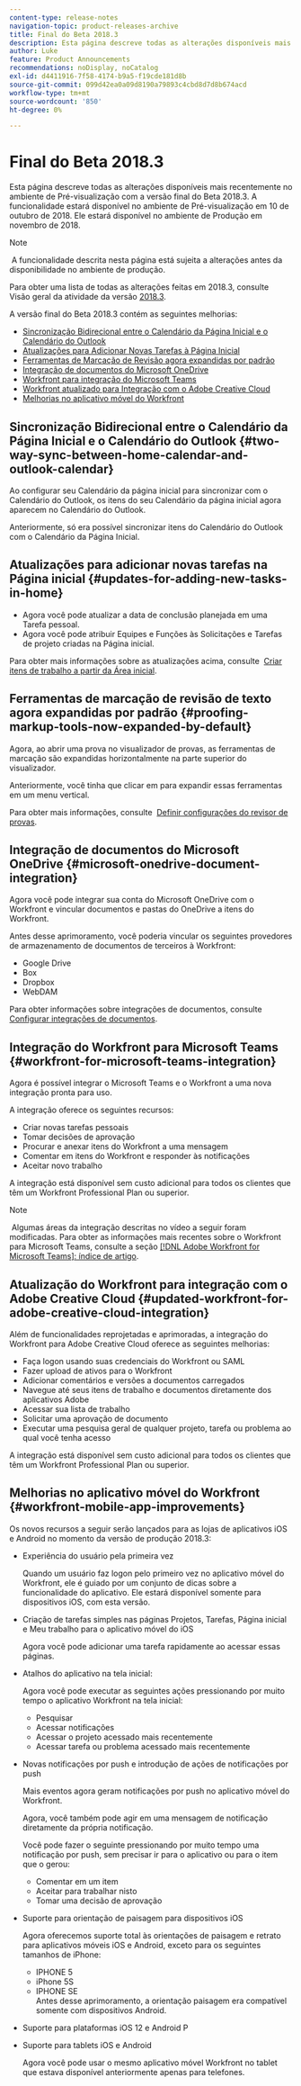 ```yaml
---
content-type: release-notes
navigation-topic: product-releases-archive
title: Final do Beta 2018.3
description: Esta página descreve todas as alterações disponíveis mais recentemente no ambiente de Pré-visualização com a versão final do Beta 2018.3. A funcionalidade estará disponível no ambiente de Pré-visualização em 10 de outubro de 2018. Ele estará disponível no ambiente de Produção em novembro de 2018.
author: Luke
feature: Product Announcements
recommendations: noDisplay, noCatalog
exl-id: d4411916-7f58-4174-b9a5-f19cde181d8b
source-git-commit: 099d42ea0a09d8190a79893c4cbd8d7d8b674acd
workflow-type: tm+mt
source-wordcount: '850'
ht-degree: 0%

---
```


# Final do Beta 2018.3

Esta página descreve todas as alterações disponíveis mais recentemente no ambiente de Pré-visualização com a versão final do Beta 2018.3. A funcionalidade estará disponível no ambiente de Pré-visualização em 10 de outubro de 2018. Ele estará disponível no ambiente de Produção em novembro de 2018.

>[!NOTE]
>
> A funcionalidade descrita nesta página está sujeita a alterações antes da disponibilidade no ambiente de produção.

Para obter uma lista de todas as alterações feitas em 2018.3, consulte  Visão geral da atividade da versão [2018.3](../../../../product-announcements/product-releases/quarterly-release-archive/2018.3-release-activity/2018-3-release-activity-overview.md).

A versão final do Beta 2018.3 contém as seguintes melhorias:

* [Sincronização Bidirecional entre o Calendário da Página Inicial e o Calendário do Outlook](#two-way-sync-between-home-calendar-and-outlook-calendar)
* [Atualizações para Adicionar Novas Tarefas à Página Inicial](#updates-for-adding-new-tasks-in-home)
* [Ferramentas de Marcação de Revisão agora expandidas por padrão](#proofing-markup-tools-now-expanded-by-default)
* [Integração de documentos do Microsoft OneDrive](#microsoft-onedrive-document-integration)
* [Workfront para integração do Microsoft Teams](#workfront-for-microsoft-teams-integration)
* [Workfront atualizado para Integração com o Adobe Creative Cloud](#updated-workfront-for-adobe-creative-cloud-integration)
* [Melhorias no aplicativo móvel do Workfront](#workfront-mobile-app-improvements)

## Sincronização Bidirecional entre o Calendário da Página Inicial e o Calendário do Outlook {#two-way-sync-between-home-calendar-and-outlook-calendar}

Ao configurar seu Calendário da página inicial para sincronizar com o Calendário do Outlook, os itens do seu Calendário da página inicial agora aparecem no Calendário do Outlook.

Anteriormente, só era possível sincronizar itens do Calendário do Outlook com o Calendário da Página Inicial.

## Atualizações para adicionar novas tarefas na Página inicial {#updates-for-adding-new-tasks-in-home}

* Agora você pode atualizar a data de conclusão planejada em uma Tarefa pessoal.
* Agora você pode atribuir Equipes e Funções às Solicitações e Tarefas de projeto criadas na Página inicial.

Para obter mais informações sobre as atualizações acima, consulte  [Criar itens de trabalho a partir da Área inicial](../../../../workfront-basics/using-home/using-the-home-area/create-work-items-in-home.md).

## Ferramentas de marcação de revisão de texto agora expandidas por padrão {#proofing-markup-tools-now-expanded-by-default}

Agora, ao abrir uma prova no visualizador de provas, as ferramentas de marcação são expandidas horizontalmente na parte superior do visualizador.

Anteriormente, você tinha que clicar em para expandir essas ferramentas em um menu vertical.

Para obter mais informações, consulte  [Definir configurações do revisor de provas](../../../../review-and-approve-work/proofing/reviewing-proofs-within-workfront/configure-proofing-viewer-settings.md).

## Integração de documentos do Microsoft OneDrive {#microsoft-onedrive-document-integration}

Agora você pode integrar sua conta do Microsoft OneDrive com o Workfront e vincular documentos e pastas do OneDrive a itens do Workfront.

Antes desse aprimoramento, você poderia vincular os seguintes provedores de armazenamento de documentos de terceiros à Workfront:

* Google Drive
* Box
* Dropbox
* WebDAM

Para obter informações sobre integrações de documentos, consulte [Configurar integrações de documentos](../../../../administration-and-setup/configure-integrations/configure-document-integrations.md).

## Integração do Workfront para Microsoft Teams {#workfront-for-microsoft-teams-integration}

Agora é possível integrar o Microsoft Teams e o Workfront a uma nova integração pronta para uso.

A integração oferece os seguintes recursos:

* Criar novas tarefas pessoais
* Tomar decisões de aprovação
* Procurar e anexar itens do Workfront a uma mensagem
* Comentar em itens do Workfront e responder às notificações
* Aceitar novo trabalho

A integração está disponível sem custo adicional para todos os clientes que têm um Workfront Professional Plan ou superior.

>[!NOTE]
>
> Algumas áreas da integração descritas no vídeo a seguir foram modificadas. Para obter as informações mais recentes sobre o Workfront para Microsoft Teams, consulte a seção [[!DNL Adobe Workfront for Microsoft Teams]: índice de artigo](../../../../workfront-integrations-and-apps/using-workfront-with-microsoft-teams/use-workfront-with-ms-teams.md).

## Atualização do Workfront para integração com o Adobe Creative Cloud {#updated-workfront-for-adobe-creative-cloud-integration}

Além de funcionalidades reprojetadas e aprimoradas, a integração do Workfront para Adobe Creative Cloud oferece as seguintes melhorias:

* Faça logon usando suas credenciais do Workfront ou SAML
* Fazer upload de ativos para o Workfront
* Adicionar comentários e versões a documentos carregados
* Navegue até seus itens de trabalho e documentos diretamente dos aplicativos Adobe
* Acessar sua lista de trabalho
* Solicitar uma aprovação de documento
* Executar uma pesquisa geral de qualquer projeto, tarefa ou problema ao qual você tenha acesso

A integração está disponível sem custo adicional para todos os clientes que têm um Workfront Professional Plan ou superior.

## Melhorias no aplicativo móvel do Workfront {#workfront-mobile-app-improvements}

Os novos recursos a seguir serão lançados para as lojas de aplicativos iOS e Android no momento da versão de produção 2018.3:

* Experiência do usuário pela primeira vez

  Quando um usuário faz logon pelo primeiro vez no aplicativo móvel do Workfront, ele é guiado por um conjunto de dicas sobre a funcionalidade do aplicativo. Ele estará disponível somente para dispositivos iOS, com esta versão.

* Criação de tarefas simples nas páginas Projetos, Tarefas, Página inicial e Meu trabalho para o aplicativo móvel do iOS

  Agora você pode adicionar uma tarefa rapidamente ao acessar essas páginas.

* Atalhos do aplicativo na tela inicial:

  Agora você pode executar as seguintes ações pressionando por muito tempo o aplicativo Workfront na tela inicial:

   * Pesquisar
   * Acessar notificações
   * Acessar o projeto acessado mais recentemente 
   * Acessar tarefa ou problema acessado mais recentemente

* Novas notificações por push e introdução de ações de notificações por push

  Mais eventos agora geram notificações por push no aplicativo móvel do Workfront.

  Agora, você também pode agir em uma mensagem de notificação diretamente da própria notificação.

  Você pode fazer o seguinte pressionando por muito tempo uma notificação por push, sem precisar ir para o aplicativo ou para o item que o gerou:

   * Comentar em um item
   * Aceitar para trabalhar nisto
   * Tomar uma decisão de aprovação

* Suporte para orientação de paisagem para dispositivos iOS

  Agora oferecemos suporte total às orientações de paisagem e retrato para aplicativos móveis iOS e Android, exceto para os seguintes tamanhos de iPhone:

   * IPHONE 5
   * iPhone 5S
   * IPHONE SE\
     Antes desse aprimoramento, a orientação paisagem era compatível somente com dispositivos Android.

* Suporte para plataformas iOS 12 e Android P
* Suporte para tablets iOS e Android

  Agora você pode usar o mesmo aplicativo móvel Workfront no tablet que estava disponível anteriormente apenas para telefones.
